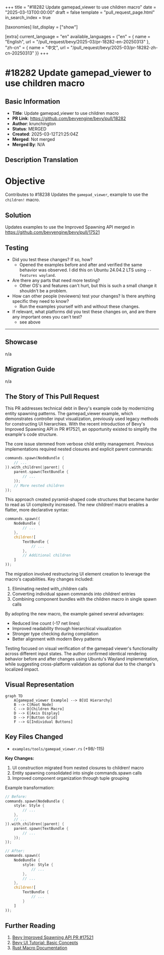 +++
title = "#18282 Update gamepad_viewer to use children macro"
date = "2025-03-13T00:00:00"
draft = false
template = "pull_request_page.html"
in_search_index = true

[taxonomies]
list_display = ["show"]

[extra]
current_language = "en"
available_languages = {"en" = { name = "English", url = "/pull_request/bevy/2025-03/pr-18282-en-20250313" }, "zh-cn" = { name = "中文", url = "/pull_request/bevy/2025-03/pr-18282-zh-cn-20250313" }}
+++

# #18282 Update gamepad_viewer to use children macro

## Basic Information
- **Title**: Update gamepad_viewer to use children macro
- **PR Link**: https://github.com/bevyengine/bevy/pull/18282
- **Author**: krunchington
- **Status**: MERGED
- **Created**: 2025-03-12T21:25:04Z
- **Merged**: Not merged
- **Merged By**: N/A

## Description Translation
# Objective

Contributes to #18238 
Updates the `gamepad_viewer`, example to use the `children!` macro.  

## Solution

Updates examples to use the Improved Spawning API merged in https://github.com/bevyengine/bevy/pull/17521

## Testing

- Did you test these changes? If so, how?
  - Opened the examples before and after and verified the same behavior was observed.  I did this on Ubuntu 24.04.2 LTS using `--features wayland`.
- Are there any parts that need more testing?
  - Other OS's and features can't hurt, but this is such a small change it shouldn't be a problem.
- How can other people (reviewers) test your changes? Is there anything specific they need to know?
  - Run the examples yourself with and without these changes.
- If relevant, what platforms did you test these changes on, and are there any important ones you can't test?
  - see above

---

## Showcase

n/a

## Migration Guide

n/a

## The Story of This Pull Request

This PR addresses technical debt in Bevy's example code by modernizing entity spawning patterns. The gamepad_viewer example, which demonstrates controller input visualization, previously used legacy methods for constructing UI hierarchies. With the recent introduction of Bevy's Improved Spawning API in PR #17521, an opportunity existed to simplify the example's code structure.

The core issue stemmed from verbose child entity management. Previous implementations required nested closures and explicit parent commands:

```rust
commands.spawn(NodeBundle {
    // ...
}).with_children(|parent| {
    parent.spawn(TextBundle {
        // ...
    });
    // More nested children
});
```

This approach created pyramid-shaped code structures that became harder to read as UI complexity increased. The new children! macro enables a flatter, more declarative syntax:

```rust
commands.spawn((
    NodeBundle {
        // ...
    },
    children![
        TextBundle {
            // ...
        },
        // Additional children
    ]
));
```

The migration involved restructuring UI element creation to leverage the macro's capabilities. Key changes included:

1. Eliminating nested with_children calls
2. Converting individual spawn commands into children! entries
3. Combining component bundles with the children macro in single spawn calls

By adopting the new macro, the example gained several advantages:
- Reduced line count (-17 net lines)
- Improved readability through hierarchical visualization
- Stronger type checking during compilation
- Better alignment with modern Bevy patterns

Testing focused on visual verification of the gamepad viewer's functionality across different input states. The author confirmed identical rendering behavior before and after changes using Ubuntu's Wayland implementation, while suggesting cross-platform validation as optional due to the change's localized impact.

## Visual Representation

```mermaid
graph TD
    A[gamepad_viewer Example] --> B[UI Hierarchy]
    B --> C[Root Node]
    C --> D[Children Macro]
    D --> E[Axis Display]
    D --> F[Button Grid]
    F --> G[Individual Buttons]
```

## Key Files Changed

- `examples/tools/gamepad_viewer.rs` (+98/-115)

**Key Changes:**
1. UI construction migrated from nested closures to children! macro
2. Entity spawning consolidated into single commands.spawn calls
3. Improved component organization through tuple grouping

Example transformation:
```rust
// Before:
commands.spawn(NodeBundle {
    style: Style {
        // ...
    },
    // ...
}).with_children(|parent| {
    parent.spawn(TextBundle {
        // ...
    });
});

// After:
commands.spawn((
    NodeBundle {
        style: Style {
            // ...
        },
        // ...
    },
    children![
        TextBundle {
            // ...
        }
    ]
));
```

## Further Reading

1. [Bevy Improved Spawning API PR #17521](https://github.com/bevyengine/bevy/pull/17521)
2. [Bevy UI Tutorial: Basic Concepts](https://bevy-cheatbook.github.io/ui/ui.html)
3. [Rust Macro Documentation](https://doc.rust-lang.org/book/ch19-06-macros.html)